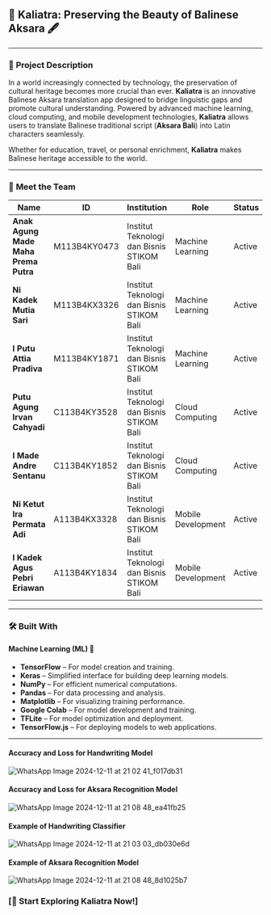 ## 🌺 **Kaliatra: Preserving the Beauty of Balinese Aksara** 🖋️

---

### 📜 **Project Description**

In a world increasingly connected by technology, the preservation of cultural heritage becomes more crucial than ever. **Kaliatra** is an innovative Balinese Aksara translation app designed to bridge linguistic gaps and promote cultural understanding. Powered by advanced machine learning, cloud computing, and mobile development technologies, **Kaliatra** allows users to translate Balinese traditional script (**Aksara Bali**) into Latin characters seamlessly.

Whether for education, travel, or personal enrichment, **Kaliatra** makes Balinese heritage accessible to the world.

---

### 👥 **Meet the Team**

| **Name**                          | **ID**         | **Institution**                                      | **Role**             | **Status**  |
|-----------------------------------|----------------|-----------------------------------------------------|----------------------|-------------|
| **Anak Agung Made Maha Prema Putra** | M113B4KY0473  | Institut Teknologi dan Bisnis STIKOM Bali           | Machine Learning     | Active      |
| **Ni Kadek Mutia Sari**           | M113B4KX3326  | Institut Teknologi dan Bisnis STIKOM Bali           | Machine Learning     | Active      |
| **I Putu Attia Pradiva**          | M113B4KY1871  | Institut Teknologi dan Bisnis STIKOM Bali           | Machine Learning     | Active      |
| **Putu Agung Irvan Cahyadi**      | C113B4KY3528  | Institut Teknologi dan Bisnis STIKOM Bali           | Cloud Computing      | Active      |
| **I Made Andre Sentanu**          | C113B4KY1852  | Institut Teknologi dan Bisnis STIKOM Bali           | Cloud Computing      | Active      |
| **Ni Ketut Ira Permata Adi**      | A113B4KX3328  | Institut Teknologi dan Bisnis STIKOM Bali           | Mobile Development   | Active      |
| **I Kadek Agus Pebri Eriawan**    | A113B4KY1834  | Institut Teknologi dan Bisnis STIKOM Bali           | Mobile Development   | Active      |

---

### 🛠️ **Built With**

#### **Machine Learning (ML)** 🤖
- **TensorFlow** – For model creation and training.
- **Keras** – Simplified interface for building deep learning models.
- **NumPy** – For efficient numerical computations.
- **Pandas** – For data processing and analysis.
- **Matplotlib** – For visualizing training performance.
- **Google Colab** – For model development and training.
- **TFLite** – For model optimization and deployment.
- **TensorFlow.js** – For deploying models to web applications.

---

#### **Accuracy and Loss for Handwriting Model**
![WhatsApp Image 2024-12-11 at 21 02 41_f017db31](https://github.com/user-attachments/assets/2b7733de-d486-4d18-93ed-d345f3104a95)

#### **Accuracy and Loss for Aksara Recognition Model**
![WhatsApp Image 2024-12-11 at 21 08 48_ea41fb25](https://github.com/user-attachments/assets/ecf3a4f4-dc99-46c3-82c8-11bab8d77e28)

#### **Example of Handwriting Classifier**
![WhatsApp Image 2024-12-11 at 21 03 03_db030e6d](https://github.com/user-attachments/assets/37d73ec7-f393-40ed-aebd-88da2d2ac24e)

#### **Example of Aksara Recognition Model**
![WhatsApp Image 2024-12-11 at 21 08 48_8d1025b7](https://github.com/user-attachments/assets/06ab5f4e-3166-4f56-96d4-8a8b3cdf005a)


### **[🚀 Start Exploring Kaliatra Now!]**
